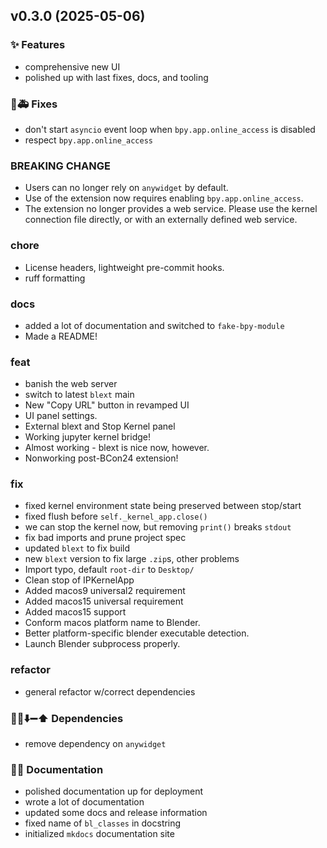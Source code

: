 ## v0.3.0 (2025-05-06)

### ✨ Features

- comprehensive new UI
- polished up with last fixes, docs, and tooling

### 🐛🚑️ Fixes

- don't start `asyncio` event loop when `bpy.app.online_access` is disabled
- respect `bpy.app.online_access`

### BREAKING CHANGE

- Users can no longer rely on `anywidget` by default.
- Use of the extension now requires enabling `bpy.app.online_access`.
- The extension no longer provides a web service. Please use the kernel connection file directly, or with an externally defined web service.

### chore

- License headers, lightweight pre-commit hooks.
- ruff formatting

### docs

- added a lot of documentation and switched to `fake-bpy-module`
- Made a README!

### feat

- banish the web server
- switch to latest `blext` main
- New "Copy URL" button in revamped UI
- UI panel settings.
- External blext and Stop Kernel panel
- Working jupyter kernel bridge!
- Almost working - blext is nice now, however.
- Nonworking post-BCon24 extension!

### fix

- fixed kernel environment state being preserved between stop/start
- fixed flush before `self._kernel_app.close()`
- we can stop the kernel now, but removing `print()` breaks `stdout`
- fix bad imports and prune project spec
- updated `blext` to fix build
- new `blext` version to fix large `.zip`s, other problems
- Import typo, default `root-dir` to `Desktop/`
- Clean stop of IPKernelApp
- Added macos9 universal2 requirement
- Added macos15 universal requirement
- Added macos15 support
- Conform macos platform name to Blender.
- Better platform-specific blender executable detection.
- Launch Blender subprocess properly.

### refactor

- general refactor w/correct dependencies

### 📌➕⬇️➖⬆️ Dependencies

- remove dependency on `anywidget`

### 📝💡 Documentation

- polished documentation up for deployment
- wrote a lot of documentation
- updated some docs and release information
- fixed name of `bl_classes` in docstring
- initialized `mkdocs` documentation site
